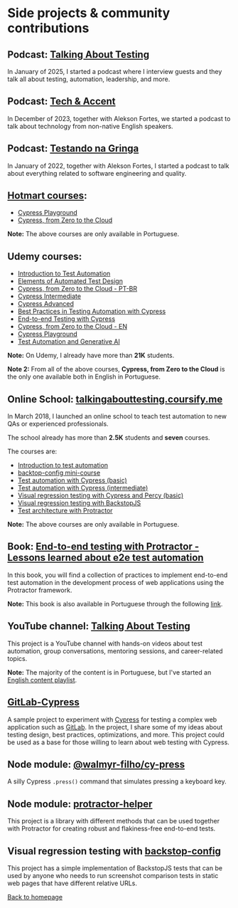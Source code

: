 # Side projects & community contributions

## Podcast: [Talking About Testing](https://open.spotify.com/show/5HFlqWkk6qtgJquUixyuKo?si=BBc1P9VERUu6T775YcbMXg)

In January of 2025, I started a podcast where I interview guests and they talk all about testing, automation, leadership, and more.

## Podcast: [Tech & Accent](https://open.spotify.com/show/1ZRRgVDduSSSkWmhwyQIIE)

In December of 2023, together with Alekson Fortes, we started a podcast to talk about technology from non-native English speakers.

## Podcast: [Testando na Gringa](https://anchor.fm/testando-na-gringa)

In January of 2022, together with Alekson Fortes, I started a podcast to talk about everything related to software engineering and quality.

## [Hotmart courses](https://hotmart.com/pt-br/club/talking-about-testing):

- [Cypress Playground](https://go.hotmart.com/W95121620B)
- [Cypress, from Zero to the Cloud](https://go.hotmart.com/Y93958150U)

**Note:** The above courses are only available in Portuguese.

## Udemy courses:

- [Introduction to Test Automation](https://www.udemy.com/course/introducao-aos-testes-automatizados/)
- [Elements of Automated Test Design](https://www.udemy.com/course/elementos-do-design-de-testes-automatizados/?referralCode=B0794A6F214DA875349E)
- [Cypress, from Zero to the Cloud - PT-BR](https://www.udemy.com/course/testes-automatizados-com-cypress-basico/)
- [Cypress Intermediate](https://www.udemy.com/course/testes-automatizados-com-cypress-intermediario/)
- [Cypress Advanced](https://www.udemy.com/course/testes-automatizados-com-cypress-avancado/)
- [Best Practices in Testing Automation with Cypress](https://www.udemy.com/course/boas-praticas-em-automacao-de-testes-com-cypress/?referralCode=53A9772BD676F93DC8A1)
- [End-to-end Testing with Cypress](https://www.udemy.com/course/testes-end-to-end-com-cypress/?referralCode=BFC58FC7B29F2F37904D)
- [Cypress, from Zero to the Cloud - EN](https://www.udemy.com/course/cypress-from-zero-to-the-cloud/?referralCode=CABCDDFA5ADBB7BE2E1A)
- [Cypress Playground](https://www.udemy.com/course/cypress-playground/?referralCode=56D642D77624C195062C)
- [Test Automation and Generative AI](https://www.udemy.com/course/testes-automatizados-e-ia-generativa/?referralCode=779B16AF44D60BAFB846)

**Note:** On Udemy, I already have more than **21K** students.

**Note 2:** From all of the above courses, **Cypress, from Zero to the Cloud** is the only one available both in English in Portuguese.

## Online School: [talkingabouttesting.coursify.me](http://talkingabouttesting.coursify.me)

In March 2018, I launched an online school to teach test automation to new QAs or experienced professionals.

The school already has more than **2.5K** students and **seven** courses.

The courses are:

- [Introduction to test automation](https://talkingabouttesting.coursify.me/courses/introducao-aos-testes-automatizados)
- [backtop-config mini-course](https://talkingabouttesting.coursify.me/courses/mini-curso-testes-de-regressao-visual-com-backstop-config)
- [Test automation with Cypress (basic)](https://talkingabouttesting.coursify.me/courses/testes-automatizados-com-cypress-basico)
- [Test automation with Cypress (intermediate)](https://talkingabouttesting.coursify.me/courses/testes-automatizados-com-cypress-intermediario)
- [Visual regression testing with Cypress and Percy (basic)](https://talkingabouttesting.coursify.me/courses/testes-automatizados-com-cypress-e-percy-basico)
- [Visual regression testing with BackstopJS](https://talkingabouttesting.coursify.me/courses/testes-de-regressao-visual-com-backstopjs)
- [Test architecture with Protractor](https://talkingabouttesting.coursify.me/courses/arquitetura-de-testes-com-protractor)

**Note:** The above courses are only available in Portuguese.

## Book: [End-to-end testing with Protractor - Lessons learned about e2e test automation](https://leanpub.com/end-to-end-testing-with-protractor)

In this book, you will find a collection of practices to implement end-to-end test automation in the development process of web applications using the Protractor framework.

**Note:** This book is also available in Portuguese through the following [link](http://casadocodigo.com.br/products/livro-protractor).

## YouTube channel: [Talking About Testing](https://www.youtube.com/talkingabouttesting)

This project is a YouTube channel with hands-on videos about test automation, group conversations, mentoring sessions, and career-related topics.

**Note:** The majority of the content is in Portuguese, but I've started an [English content playlist](https://youtube.com/playlist?list=PL-eblSNRj0QFCgBuHFSSJUeEYDm6wwvHI).

## [GitLab-Cypress](https://github.com/wlsf82/gitlab-cypress)

A sample project to experiment with [Cypress](https://cypress.io) for testing a complex web application such as [GitLab](https://hub.docker.com/r/wlsf82/gitlab-ce). In the project, I share some of my ideas about testing design, best practices, optimizations, and more. This project could be used as a base for those willing to learn about web testing with Cypress.

## Node module: [@walmyr-filho/cy-press](https://www.npmjs.com/package/@walmyr-filho/cy-press)

A silly Cypress `.press()` command that simulates pressing a keyboard key.

## Node module: [protractor-helper](http://npmjs.com/package/protractor-helper)

This project is a library with different methods that can be used together with Protractor for creating robust and flakiness-free end-to-end tests.

## Visual regression testing with [backstop-config](https://github.com/wlsf82/backstop-config)

This project has a simple implementation of BackstopJS tests that can be used by anyone who needs to run screenshot comparison tests in static web pages that have different relative URLs.

[Back to homepage](../README.md)
